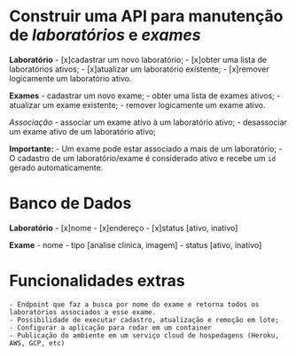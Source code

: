 # Construir uma API para manutenção de _laboratórios_ e _exames_

**Laboratório**
    - [x]cadastrar um novo laboratório;
    - [x]obter uma lista de laboratórios ativos;
    - [x]atualizar um laboratório existente;
    - [x]remover logicamente um laboratório ativo.

**Exames**
    - cadastrar um novo exame;
    - obter uma lista de exames ativos;
    - atualizar um exame existente;
    - remover logicamente um exame ativo.

_Associação_
    - associar um exame ativo à um laboratório ativo;
    - desassociar um exame ativo de um laboratório ativo;

**Importante:**
    - Um exame pode estar associado a mais de um laboratório;
    - O cadastro de um laboratório/exame é considerado ativo e recebe um `id` gerado automaticamente.

# Banco de Dados

   **Laboratório** 
        - [x]nome
        - [x]endereço
        - [x]status [ativo, inativo]
        
   **Exame**
        - nome
        - tipo [analise clinica, imagem]
        - status [ativo, inativo]

# Funcionalidades extras

    - Endpoint que faz a busca por nome do exame e retorna todos os laboratórios associados a esse exame.
    - Possibilidade de executar cadastro, atualização e remoção em lote;
    - Configurar a aplicação para rodar em um container
    - Publicação do ambiente em um serviço cloud de hospedagens (Heroku, AWS, GCP, etc)